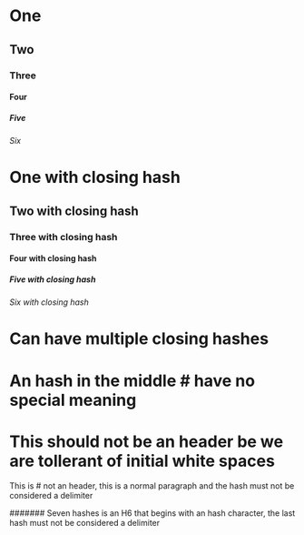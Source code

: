 # One

## Two

### Three

#### Four

##### Five

###### Six

# One with closing hash #

## Two with closing hash #

### Three with closing hash #

#### Four with closing hash #

##### Five with closing hash #

###### Six with closing hash #

# Can have multiple closing hashes #####

# An hash in the middle # have no special meaning

  # This should not be an header be we are tollerant of initial white spaces

This is # not an header, this is a normal paragraph and the hash must not be considered a delimiter

####### Seven hashes is an H6 that begins with an hash character, the last hash must not be considered a delimiter
